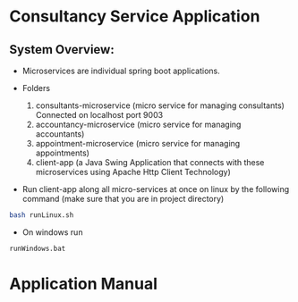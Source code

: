 # Consultancy Service Application

## System Overview:
- Microservices are individual spring boot applications.
- Folders 
	1. consultants-microservice (micro service for managing consultants) Connected on localhost port 9003
	1. accountancy-microservice (micro service for managing accountants)
	1. appointment-microservice (micro service for managing appointments)
	1. client-app (a Java Swing Application that connects with these microservices using Apache Http Client Technology)
	
- Run client-app along all micro-services at once on linux by the following command (make sure that you are in project directory)
``` bash
bash runLinux.sh
```
- On windows run
```
runWindows.bat
```

# Application Manual

